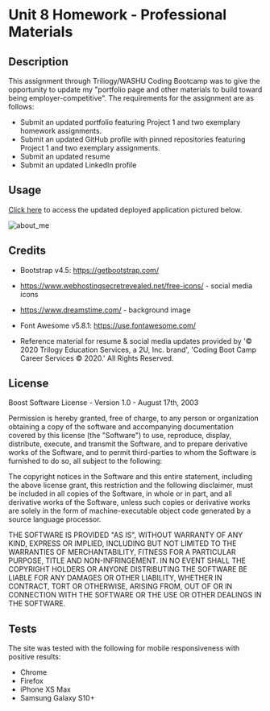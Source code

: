 # Unit 8 Homework - Professional Materials

## Description

This assignment through Triliogy/WASHU Coding Bootcamp was to give the opportunity to update my "portfolio page and other materials to build toward being employer-competitive". The requirements for the assignment are as follows: 

- Submit an updated portfolio featuring Project 1 and two exemplary homework assignments.
- Submit an updated GitHub profile with pinned repositories featuring Project 1 and two exemplary assignments.
- Submit an updated resume
- Submit an updated LinkedIn profile

## Usage

[Click here](https://jferguson1903.github.io/Unit8-HW/) to access the updated deployed application pictured below.

![about_me](https://user-images.githubusercontent.com/72481828/99126540-fee5e480-25cb-11eb-94bf-6f7198062020.png)

## Credits

* Bootstrap v4.5: https://getbootstrap.com/

* https://www.webhostingsecretrevealed.net/free-icons/ - social media icons

* https://www.dreamstime.com/ - background image

* Font Awesome v5.8.1: https://use.fontawesome.com/

* Reference material for resume & social media updates provided by '© 2020 Trilogy Education Services, a 2U, Inc. brand', 'Coding Boot Camp Career Services © 2020.' All Rights Reserved.

## License

Boost Software License - Version 1.0 - August 17th, 2003

Permission is hereby granted, free of charge, to any person or organization
obtaining a copy of the software and accompanying documentation covered by
this license (the "Software") to use, reproduce, display, distribute,
execute, and transmit the Software, and to prepare derivative works of the
Software, and to permit third-parties to whom the Software is furnished to
do so, all subject to the following:

The copyright notices in the Software and this entire statement, including
the above license grant, this restriction and the following disclaimer,
must be included in all copies of the Software, in whole or in part, and
all derivative works of the Software, unless such copies or derivative
works are solely in the form of machine-executable object code generated by
a source language processor.

THE SOFTWARE IS PROVIDED "AS IS", WITHOUT WARRANTY OF ANY KIND, EXPRESS OR
IMPLIED, INCLUDING BUT NOT LIMITED TO THE WARRANTIES OF MERCHANTABILITY,
FITNESS FOR A PARTICULAR PURPOSE, TITLE AND NON-INFRINGEMENT. IN NO EVENT
SHALL THE COPYRIGHT HOLDERS OR ANYONE DISTRIBUTING THE SOFTWARE BE LIABLE
FOR ANY DAMAGES OR OTHER LIABILITY, WHETHER IN CONTRACT, TORT OR OTHERWISE,
ARISING FROM, OUT OF OR IN CONNECTION WITH THE SOFTWARE OR THE USE OR OTHER
DEALINGS IN THE SOFTWARE.

## Tests

The site was tested with the following for mobile responsiveness with positive results:

* Chrome
* Firefox
* iPhone XS Max
* Samsung Galaxy S10+
